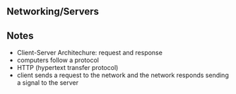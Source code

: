 ## Networking/Servers

## Notes
- Client-Server Architechure: request and response
- computers follow a protocol
- HTTP (hypertext transfer protocol)
- client sends a request to the network and the network responds sending a signal to the server 

